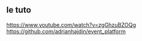 








## le tuto
https://www.youtube.com/watch?v=zgGhzuBZOQg
https://github.com/adrianhajdin/event_platform
